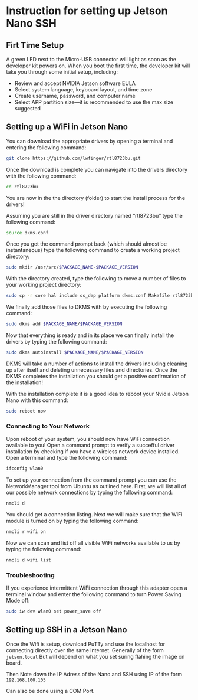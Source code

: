 # Instruction for setting up Jetson Nano SSH

## Firt Time Setup
A green LED next to the Micro-USB connector will light as soon as the developer kit powers on. When you boot the first time, the developer kit will take you through some initial setup, including:

* Review and accept NVIDIA Jetson software EULA
* Select system language, keyboard layout, and time zone
* Create username, password, and computer name
* Select APP partition size—it is recommended to use the max size suggested

## Setting up a WiFi in Jetson Nano

You can download the appropriate drivers by opening a terminal and entering the following command:

```bash
git clone https://github.com/lwfinger/rtl8723bu.git
```
Once the download is complete you can navigate into the drivers directory with the following command:
```bash
cd rtl8723bu
```

You are now in the the directory (folder) to start the install process for the drivers!

Assuming you are still in the driver directory named “rtl8723bu” type the following command:
```bash
source dkms.conf
```
Once you get the command prompt back (which should almost be instantaneous) type the following command to create a working project directory:

```bash
sudo mkdir /usr/src/$PACKAGE_NAME-$PACKAGE_VERSION
```

With the directory created, type the following to move a number of files to your working project directory:

```bash
sudo cp -r core hal include os_dep platform dkms.conf Makefile rtl8723b_fw.bin /usr/src/$PACKAGE_NAME-$PACKAGE_VERSION
```
We finally add those files to DKMS with by executing the following command:
```bash
sudo dkms add $PACKAGE_NAME/$PACKAGE_VERSION
```

Now that everything is ready and in its place we can finally install the drivers by typing the following command:

```bash
sudo dkms autoinstall $PACKAGE_NAME/$PACKAGE_VERSION
```

DKMS will take a number of actions to install the drivers including cleaning up after itself and deleting unnecessary files and directories. Once the DKMS completes the installation you should get a positive confirmation of the installation!

With the installation complete it is a good idea to reboot your Nvidia Jetson Nano with this command:

```bash
sudo reboot now
```

### Connecting to Your Network
Upon reboot of your system, you should now have WiFi connection available to you! Open a command prompt to verify a succefful driver installation by checking if you have a wireless network device installed. Open a terminal and type the following command:

```bash
ifconfig wlan0
```
To set up your connection from the command prompt you can use the NetworkManager tool from Ubuntu as outlined here. First, we will list all of our possible network connections by typing the following command:
```bash
nmcli d
```
You should get a connection listing.
Next we will make sure that the WiFi module is turned on by typing the following command:

```bash
nmcli r wifi on
```
Now we can scan and list off all visible WiFi networks available to us by typing the following command:

```bash
nmcli d wifi list
```

### Troubleshooting

If you experience intermittent WiFi connection through this adapter open a terminal window and enter the following command to turn Power Saving Mode off:

```bash
sudo iw dev wlan0 set power_save off
```

## Setting up SSH in a Jetson Nano

Once the Wifi is setup, download PuTTy and use the localhost for connecting directly over the same internet. Generally of the form `jetson.local` But will depend on what you set suring flahing the image on board.

Then Note down the IP Adress of the Nano and SSH using IP of the form `192.168.100.105`

Can also be done using a COM Port.